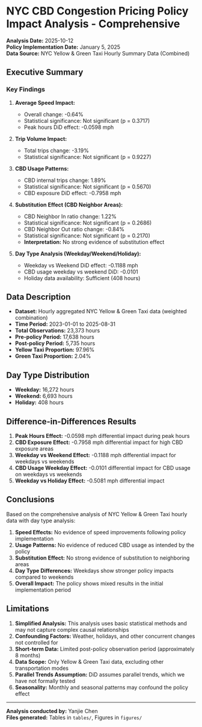# NYC CBD Congestion Pricing Policy Impact Analysis - Comprehensive

**Analysis Date:** 2025-10-12  
**Policy Implementation Date:** January 5, 2025  
**Data Source:** NYC Yellow & Green Taxi Hourly Summary Data (Combined)  

## Executive Summary

### Key Findings

1. **Average Speed Impact:**
   - Overall change: -0.64%
   - Statistical significance: Not significant (p = 0.3717)
   - Peak hours DiD effect: -0.0598 mph

2. **Trip Volume Impact:**
   - Total trips change: -3.19%
   - Statistical significance: Not significant (p = 0.9227)

3. **CBD Usage Patterns:**
   - CBD internal trips change: 1.89%
   - Statistical significance: Not significant (p = 0.5670)
   - CBD exposure DiD effect: -0.7958 mph

4. **Substitution Effect (CBD Neighbor Areas):**
   - CBD Neighbor In ratio change: 1.22%
   - Statistical significance: Not significant (p = 0.2686)
   - CBD Neighbor Out ratio change: -0.84%
   - Statistical significance: Not significant (p = 0.2170)
   - **Interpretation:** No strong evidence of substitution effect

5. **Day Type Analysis (Weekday/Weekend/Holiday):**
   - Weekday vs Weekend DiD effect: -0.1188 mph
   - CBD usage weekday vs weekend DiD: -0.0101
   - Holiday data availability: Sufficient (408 hours)

## Data Description

- **Dataset:** Hourly aggregated NYC Yellow & Green Taxi data (weighted combination)
- **Time Period:** 2023-01-01 to 2025-08-31
- **Total Observations:** 23,373 hours
- **Pre-policy Period:** 17,638 hours
- **Post-policy Period:** 5,735 hours
- **Yellow Taxi Proportion:** 97.96%
- **Green Taxi Proportion:** 2.04%

## Day Type Distribution
- **Weekday:** 16,272 hours
- **Weekend:** 6,693 hours  
- **Holiday:** 408 hours

## Difference-in-Differences Results

1. **Peak Hours Effect:** -0.0598 mph differential impact during peak hours
2. **CBD Exposure Effect:** -0.7958 mph differential impact for high CBD exposure areas
3. **Weekday vs Weekend Effect:** -0.1188 mph differential impact for weekdays vs weekends
4. **CBD Usage Weekday Effect:** -0.0101 differential impact for CBD usage on weekdays vs weekends
5. **Weekday vs Holiday Effect:** -0.5081 mph differential impact

## Conclusions

Based on the comprehensive analysis of NYC Yellow & Green Taxi hourly data with day type analysis:

1. **Speed Effects:** No evidence of speed improvements following policy implementation
2. **Usage Patterns:** No evidence of reduced CBD usage as intended by the policy
3. **Substitution Effect:** No strong evidence of substitution to neighboring areas
4. **Day Type Differences:** Weekdays show stronger policy impacts compared to weekends
5. **Overall Impact:** The policy shows mixed results in the initial implementation period

## Limitations

1. **Simplified Analysis:** This analysis uses basic statistical methods and may not capture complex causal relationships
2. **Confounding Factors:** Weather, holidays, and other concurrent changes not controlled for
3. **Short-term Data:** Limited post-policy observation period (approximately 8 months)
4. **Data Scope:** Only Yellow & Green Taxi data, excluding other transportation modes
5. **Parallel Trends Assumption:** DiD assumes parallel trends, which we have not formally tested
6. **Seasonality:** Monthly and seasonal patterns may confound the policy effect

---

**Analysis conducted by:** Yanjie Chen  
**Files generated:** Tables in `tables/`, Figures in `figures/`
